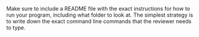 Make sure to include a README file with the exact instructions for how to run your program, including what folder to look at. The simplest strategy is to write down the exact  command line commands that the reviewer needs to type.
